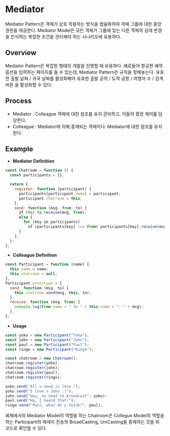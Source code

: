 # Mediator

Mediator Pattern은 객체가 상호 작용하는 방식을 캡슐화하여 객체 그룹에 대한 중앙 권한을 제공한다. Mediator Model은 모든 객체가 그룹에 있는 다른 객체의 상태 변경을 인식하는 복잡한 조건을 관리해야 하는 시나리오에 유용하다.

## Overview

Mediator Pattern은 복잡한 형태의 개발을 진행할 때 유용하다. 예로들어 항공편 예약 옵션을 입력하는 페이지를 들 수 있는데, Mediator Pattern은 규칙을 정해놓는다. 유효한 출발 날짜 / 귀국 날짜를 활성화해야 유효한 출발 공학 / 도착 공항 / 여행자 수 / 검색 버튼 을 활성화할 수 있다.

## Process

- Mediator : Colleague 객체에 대한 참조를 유지 관리하고, 이들의 중앙 제어를 담당한다.
- Colleague : Mediator에 의해 중재되는 객체이다. Mediator에 대한 참조를 유지한다.

## Example

- **Mediator Definition**

```jsx
const Chatroom = function () {
  const participants = {};

  return {
    register: function (participant) {
      participants[participant.name] = participant;
      participant.chatroom = this;
    },
    send: function (msg, from, to) {
      if (to) to.receive(msg, from);
      else {
        for (key in participants)
          if (participants[key] !== from) participants[key].receive(msg, from);
      }
    },
  };
};
```

- **Colleague Definition**

```jsx
const Participant = function (name) {
  this.name = name;
  this.chatroom = null;
};
Participant.prototype = {
  send: function (msg, to) {
    this.chatroom.send(msg, this, to);
  },
  receive: function (msg, from) {
    console.log(from.name + " to " + this.name + ": " + msg);
  },
};
```

- **Usage**

```jsx
const yoko = new Participant("Yoko");
const john = new Participant("John");
const paul = new Participant("Paul");
const ringo = new Participant("Ringo");

const chatroom = new Chatroom();
chatroom.register(yoko);
chatroom.register(john);
chatroom.register(paul);
chatroom.register(ringo);

yoko.send("All u need is love.");
yoko.send("I love u John :)");
john.send("Hey, no need to broadcast", yoko);
paul.send("Ha, I heard that!");
ringo.send("Paul, what do u think?", paul);
```

예제에서의 Mediator Model의 역할을 하는 Chatroom은 Collegue Model의 역할을 하는 Participant의 메세지 전송의 BroadCasting, UniCasting을 중재하는 것을 위 코드로 확인할 수 있다.
